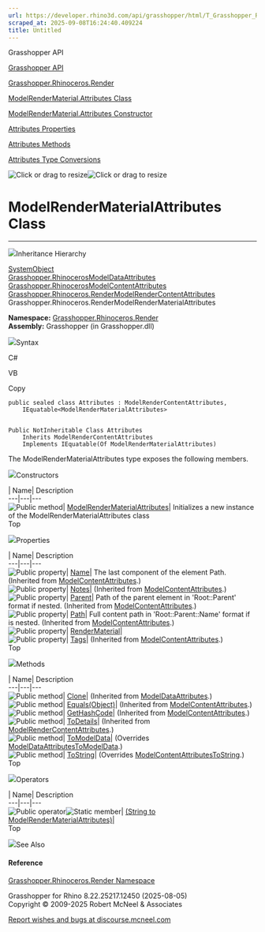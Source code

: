 ```yaml
---
url: https://developer.rhino3d.com/api/grasshopper/html/T_Grasshopper_Rhinoceros_Render_ModelRenderMaterial_Attributes.htm
scraped_at: 2025-09-08T16:24:40.409224
title: Untitled
---
```


Grasshopper API

[Grasshopper API](../html/723c01da-9986-4db2-8f53-6f3a7494df75.htm
"Grasshopper API")

[Grasshopper.Rhinoceros.Render](../html/N_Grasshopper_Rhinoceros_Render.htm
"Grasshopper.Rhinoceros.Render")

[ModelRenderMaterial.Attributes
Class](../html/T_Grasshopper_Rhinoceros_Render_ModelRenderMaterial_Attributes.htm
"ModelRenderMaterial.Attributes Class")

[ModelRenderMaterial.Attributes Constructor
](../html/M_Grasshopper_Rhinoceros_Render_ModelRenderMaterial_Attributes__ctor.htm
"ModelRenderMaterial.Attributes Constructor ")

[Attributes
Properties](../html/Properties_T_Grasshopper_Rhinoceros_Render_ModelRenderMaterial_Attributes.htm
"Attributes Properties")

[Attributes
Methods](../html/Methods_T_Grasshopper_Rhinoceros_Render_ModelRenderMaterial_Attributes.htm
"Attributes Methods")

[Attributes Type
Conversions](../html/Operators_T_Grasshopper_Rhinoceros_Render_ModelRenderMaterial_Attributes.htm
"Attributes Type Conversions")

![Click or drag to resize](../icons/TocOpen.gif)![Click or drag to
resize](../icons/TocClose.gif)

# ModelRenderMaterialAttributes Class  
  
---  
  
![](../icons/SectionExpanded.png)Inheritance Hierarchy

[SystemObject](https://docs.microsoft.com/dotnet/api/system.object)  
[Grasshopper.RhinocerosModelDataAttributes](T_Grasshopper_Rhinoceros_ModelData_Attributes.htm)  
[Grasshopper.RhinocerosModelContentAttributes](T_Grasshopper_Rhinoceros_ModelContent_Attributes.htm)  
[Grasshopper.Rhinoceros.RenderModelRenderContentAttributes](T_Grasshopper_Rhinoceros_Render_ModelRenderContent_Attributes.htm)  
Grasshopper.Rhinoceros.RenderModelRenderMaterialAttributes  

**Namespace:**
[Grasshopper.Rhinoceros.Render](N_Grasshopper_Rhinoceros_Render.htm)  
**Assembly:** Grasshopper (in Grasshopper.dll)

![](../icons/SectionExpanded.png)Syntax

C#

VB

Copy

    
    
    public sealed class Attributes : ModelRenderContentAttributes, 
    	IEquatable<ModelRenderMaterialAttributes>
    
    
    Public NotInheritable Class Attributes
    	Inherits ModelRenderContentAttributes
    	Implements IEquatable(Of ModelRenderMaterialAttributes)

The ModelRenderMaterialAttributes type exposes the following members.

![](../icons/SectionExpanded.png)Constructors

| Name| Description  
---|---|---  
![Public method](../icons/pubmethod.gif)|
[ModelRenderMaterialAttributes](M_Grasshopper_Rhinoceros_Render_ModelRenderMaterial_Attributes__ctor.htm)|
Initializes a new instance of the ModelRenderMaterialAttributes class  
Top

![](../icons/SectionExpanded.png)Properties

| Name| Description  
---|---|---  
![Public property](../icons/pubproperty.gif)|
[Name](P_Grasshopper_Rhinoceros_ModelContent_Attributes_Name.htm)|  The last
component of the element Path.  (Inherited from
[ModelContentAttributes](T_Grasshopper_Rhinoceros_ModelContent_Attributes.htm).)  
![Public property](../icons/pubproperty.gif)|
[Notes](P_Grasshopper_Rhinoceros_ModelContent_Attributes_Notes.htm)|
(Inherited from
[ModelContentAttributes](T_Grasshopper_Rhinoceros_ModelContent_Attributes.htm).)  
![Public property](../icons/pubproperty.gif)|
[Parent](P_Grasshopper_Rhinoceros_ModelContent_Attributes_Parent.htm)|  Path
of the parent element in 'Root::Parent' format if nested.  (Inherited from
[ModelContentAttributes](T_Grasshopper_Rhinoceros_ModelContent_Attributes.htm).)  
![Public property](../icons/pubproperty.gif)|
[Path](P_Grasshopper_Rhinoceros_ModelContent_Attributes_Path.htm)|  Full
content path in 'Root::Parent::Name' format if is nested.  (Inherited from
[ModelContentAttributes](T_Grasshopper_Rhinoceros_ModelContent_Attributes.htm).)  
![Public property](../icons/pubproperty.gif)|
[RenderMaterial](P_Grasshopper_Rhinoceros_Render_ModelRenderMaterial_Attributes_RenderMaterial.htm)|  
![Public property](../icons/pubproperty.gif)|
[Tags](P_Grasshopper_Rhinoceros_ModelContent_Attributes_Tags.htm)|  (Inherited
from
[ModelContentAttributes](T_Grasshopper_Rhinoceros_ModelContent_Attributes.htm).)  
Top

![](../icons/SectionExpanded.png)Methods

| Name| Description  
---|---|---  
![Public method](../icons/pubmethod.gif)|
[Clone](M_Grasshopper_Rhinoceros_ModelData_Attributes_Clone.htm)|  (Inherited
from
[ModelDataAttributes](T_Grasshopper_Rhinoceros_ModelData_Attributes.htm).)  
![Public method](../icons/pubmethod.gif)|
[Equals(Object)](M_Grasshopper_Rhinoceros_ModelContent_Attributes_Equals.htm)|
(Inherited from
[ModelContentAttributes](T_Grasshopper_Rhinoceros_ModelContent_Attributes.htm).)  
![Public method](../icons/pubmethod.gif)|
[GetHashCode](M_Grasshopper_Rhinoceros_ModelContent_Attributes_GetHashCode.htm)|
(Inherited from
[ModelContentAttributes](T_Grasshopper_Rhinoceros_ModelContent_Attributes.htm).)  
![Public method](../icons/pubmethod.gif)|
[ToDetails](M_Grasshopper_Rhinoceros_Render_ModelRenderContent_Attributes_ToDetails.htm)|
(Inherited from
[ModelRenderContentAttributes](T_Grasshopper_Rhinoceros_Render_ModelRenderContent_Attributes.htm).)  
![Public method](../icons/pubmethod.gif)|
[ToModelData](M_Grasshopper_Rhinoceros_Render_ModelRenderMaterial_Attributes_ToModelData.htm)|
(Overrides
[ModelDataAttributesToModelData](M_Grasshopper_Rhinoceros_ModelData_Attributes_ToModelData.htm).)  
![Public method](../icons/pubmethod.gif)|
[ToString](M_Grasshopper_Rhinoceros_Render_ModelRenderMaterial_Attributes_ToString.htm)|
(Overrides
[ModelContentAttributesToString](M_Grasshopper_Rhinoceros_ModelContent_Attributes_ToString.htm).)  
Top

![](../icons/SectionExpanded.png)Operators

| Name| Description  
---|---|---  
![Public operator](../icons/puboperator.gif)![Static
member](../icons/static.gif)| [(String to
ModelRenderMaterialAttributes)](M_Grasshopper_Rhinoceros_Render_ModelRenderMaterial_Attributes_op_Implicit.htm)|  
Top

![](../icons/SectionExpanded.png)See Also

#### Reference

[Grasshopper.Rhinoceros.Render Namespace](N_Grasshopper_Rhinoceros_Render.htm)

Grasshopper for Rhino 8.22.25217.12450 (2025-08-05)  
Copyright © 2009-2025 Robert McNeel & Associates

[Report wishes and bugs at
discourse.mcneel.com](https://discourse.mcneel.com/c/grasshopper)

